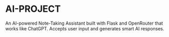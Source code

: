# AI-PROJECT
An AI-powered Note-Taking Assistant built with Flask and OpenRouter that works like ChatGPT. Accepts user input and generates smart AI responses.
